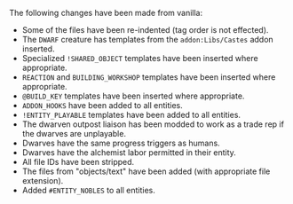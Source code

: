 
The following changes have been made from vanilla:

* Some of the files have been re-indented (tag order is not effected).
* The `DWARF` creature has templates from the `addon:Libs/Castes` addon inserted.
* Specialized `!SHARED_OBJECT` templates have been inserted where appropriate.
* `REACTION` and `BUILDING_WORKSHOP` templates have been inserted where appropriate.
* `@BUILD_KEY` templates have been inserted where appropriate.
* `ADDON_HOOKS` have been added to all entities.
* `!ENTITY_PLAYABLE` templates have been added to all entities.
* The dwarven outpost liaison has been modded to work as a trade rep if the dwarves are unplayable.
* Dwarves have the same progress triggers as humans.
* Dwarves have the alchemist labor permitted in their entity.
* All file IDs have been stripped.
* The files from "objects/text" have been added (with appropriate file extension).
* Added `#ENTITY_NOBLES` to all entities.
